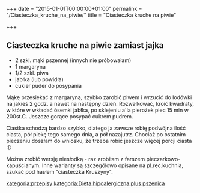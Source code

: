+++
date = "2015-01-01T00:00:00+01:00"
permalink = "/Ciasteczka_kruche_na_piwie/"
title = "Ciasteczka kruche na piwie"

+++

Ciasteczka kruche na piwie zamiast jajka
----------------------------------------

-   2 szkl. mąki pszennej (innych nie próbowałam)
-   1 margaryna
-   1/2 szkl. piwa
-   jabłka (lub powidła)
-   cukier puder do posypania

Mąkę przesiekać z margaryną, szybko zarobić piwem i wrzucić do lodówki na jakieś 2 godz. a nawet na następny dzień. Rozwałkować, kroić kwadraty, w które w wkładać ósemki jabłka, po sklejeniu a'la pierożek piec 15 min w 200st.C. Jeszcze gorące posypać cukrem pudrem.

Ciastka schodzą bardzo szybko, dlatego ja zawsze robię podwójna ilość ciasta, pół piekę tego samego dnia, a pół nazajutrz. Chociaż po ostatnim pieczeniu doszłam do wniosku, że trzeba robić jeszcze więcej porcji ciasta :D

Można zrobić wersję niesłodką - raz zrobiłam z farszem pieczarkowo-kapuścianym. Inne warianty są szczegółowo opisane na pl.rec.kuchnia, szukać pod hasłem "ciasteczka Kruszyny".

[kategoria:przepisy](/atopedia/kategoria:przepisy "wikilink") [kategoria:Dieta hipoalergiczna plus pszenica](/atopedia/kategoria:Dieta_hipoalergiczna_plus_pszenica "wikilink")